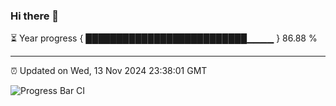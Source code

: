 ### Hi there 👋

⏳ Year progress { ██████████████████████████▁▁▁▁ } 86.88 %

---

⏰ Updated on Wed, 13 Nov 2024 23:38:01 GMT

![Progress Bar CI](https://github.com/IshwaranRudhara/GIT-ACTION/workflows/Progress%20Bar%20CI/badge.svg)
